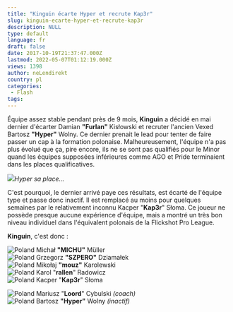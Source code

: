 ```yaml
---
title: "Kinguin écarte Hyper et recrute Kap3r"
slug: kinguin-ecarte-hyper-et-recrute-kap3r
description: NULL
type: default
language: fr
draft: false
date: 2017-10-19T21:37:47.000Z
lastmod: 2022-05-07T01:12:19.000Z
views: 1398
author: neLendirekt
country: pl
categories:
 - Flash
tags:
---
```

Équipe assez stable pendant près de 9 mois, **Kinguin** a décidé en mai dernier d'écarter Damian **"Furlan"** Kisłowski et recruter l'ancien Vexed Bartosz **"Hyper"** Wolny. Ce dernier prenait le lead pour tenter de faire passer un cap à la formation polonaise. Malheureusement, l'équipe n'a pas plus évolué que ça, pire encore, ils ne se sont pas qualifiés pour le Minor quand les équipes supposées inférieures comme AGO et Pride terminaient dans les places qualificatives.

![](https://flickshot-ue.s3.eu-west-2.amazonaws.com/flickshot/article/59e91786c487e/images/kOZ26LOnXQUcYZkgFOugYGnbCI4y3aRN0LdI2Z4A.jpeg)_Hyper sa place..._

C'est pourquoi, le dernier arrivé paye ces résultats, est écarté de l'équipe type et passe donc inactif. Il est remplacé au moins pour quelques semaines par le relativement inconnu Kacper "**Kap3r**" Słoma. Ce joueur ne possède presque aucune expérience d'équipe, mais a montré un très bon niveau individuel dans l'équivalent polonais de la Flickshot Pro League.

**Kinguin**, c'est donc :

![Poland](/images/countries/pl.svg)⁠ Michał **"MICHU"** Müller  
![Poland](/images/countries/pl.svg)⁠ Grzegorz **"SZPERO"** Dziamałek  
![Poland](/images/countries/pl.svg)⁠ Mikołaj **"mouz"** Karolewski  
![Poland](/images/countries/pl.svg)⁠ Karol "**rallen**" Radowicz  
![Poland](/images/countries/pl.svg)⁠ Kacper "**Kap3r**" Słoma

![Poland](/images/countries/pl.svg)⁠ Mariusz "**Loord**" Cybulski _(coach)_  
![Poland](/images/countries/pl.svg)⁠ Bartosz **"Hyper"** Wolny _(inactif)_

